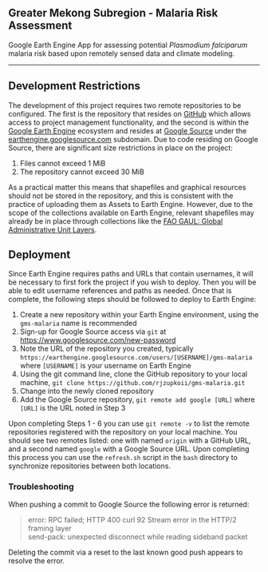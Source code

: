 Greater Mekong Subregion - Malaria Risk Assessment
--

Google Earth Engine App for assessing potential *Plasmodium falciparum* malaria risk based upon remotely sensed data and climate modeling.

---

## Development Restrictions
The development of this project requires two remote repositories to be configured. The first is the repository that resides on [GitHub](https://github.com/) which allows access to project management functionality, and the second is within the [Google Earth Engine](https://earthengine.google.com/) ecosystem and resides at [Google Source](https://opensource.google/) under the [earthengine.googlesource.com](https://earthengine.googlesource.com/) subdomain. Due to code residing on Google Source, there are significant size restrictions in place on the project:

1. Files cannot exceed 1 MiB
2. The repository cannot exceed 30 MiB

As a practical matter this means that shapefiles and graphical resources should not be stored in the repository, and this is consistent with the practice of uploading them as Assets to Earth Engine. However, due to the scope of the collections available on Earth Engine, relevant shapefiles may already be in place through collections like the [FAO GAUL: Global Administrative Unit Layers](https://developers.google.com/earth-engine/datasets/catalog/FAO_GAUL_2015_level2).

## Deployment
Since Earth Engine requires paths and URLs that contain usernames, it will be necessary to first fork the project if you wish to deploy. Then you will be able to edit username references and paths as needed. Once that is complete, the following steps should be followed to deploy to Earth Engine:

1. Create a new repository within your Earth Engine environment, using the `gms-malaria` name is recommended
2. Sign-up for Google Source access via `git` at https://www.googlesource.com/new-password
3. Note the URL of the repository you created, typically `https://earthengine.googlesource.com/users/[USERNAME]/gms-malaria` where `[USERNAME]` is your username on Earth Engine
4. Using the git command line, clone the GitHub repository to your local machine, `git clone https://github.com/rjzupkoii/gms-malaria.git`
5. Change into the newly cloned repository
6. Add the Google Source repository, `git remote add google [URL]` where `[URL]` is the URL noted in Step 3

Upon completing Steps 1 - 6 you can use `git remote -v` to list the remote repositories registered with the repository on your local machine. You should see two remotes listed: one with named `origin` with a GitHub URL, and a second named `google` with a Google Source URL. Upon completing this process you can use the `refresh.sh` script in the `bash` directory to synchronize repositories between both locations. 

### Troubleshooting

When pushing a commit to Google Source the following error is returned:

> error: RPC failed; HTTP 400 curl 92 Stream error in the HTTP/2 framing layer<br> 
> send-pack: unexpected disconnect while reading sideband packet

Deleting the commit via a reset to the last known good push appears to resolve the error.
